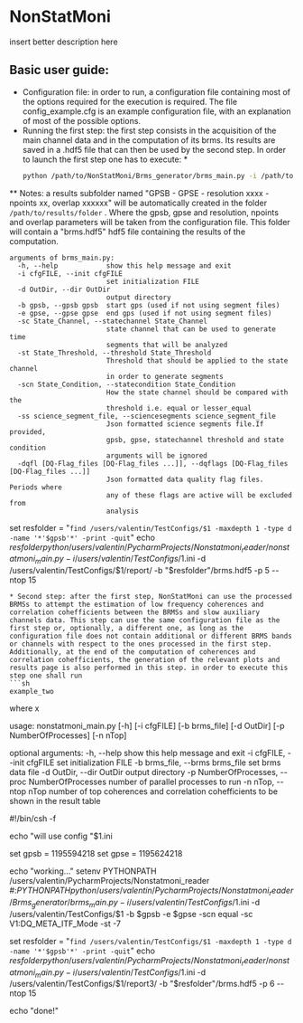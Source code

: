 # NonStatMoni
insert better description here

## Basic user guide:
* Configuration file: in order to run, a configuration file containing most of the options required for the execution is required. The file config_example.cfg is an example configuration file, with an explanation of most of the possible options.
* Running the first step: the first step consists in the acquisition of the main channel data and in the computation of its brms. Its results are saved in a .hdf5 file that can then be used by the second step. 
In order to launch  the first step one has to execute:
  * 
  ```sh
  python /path/to/NonStatMoni/Brms_generator/brms_main.py -i /path/to/config_file.ini -d /path/to/results/folder -b gpsb -e gpse -scn equal -sc V1:DQ_META_ITF_Mode -st -7 
  ```

** Notes: a results subfolder named "GPSB - GPSE - resolution xxxx - npoints xx, overlap xxxxxx" will be automatically created in the folder ```/path/to/results/folder``` . Where the gpsb, gpse and resolution, npoints and overlap parameters will be taken from the configuration file. This folder will contain a "brms.hdf5" hdf5 file containing the results of the computation. 
```
arguments of brms_main.py:
  -h, --help            show this help message and exit
  -i cfgFILE, --init cfgFILE
                        set initialization FILE
  -d OutDir, --dir OutDir
                        output directory
  -b gpsb, --gpsb gpsb  start gps (used if not using segment files)
  -e gpse, --gpse gpse  end gps (used if not using segment files)
  -sc State_Channel, --statechannel State_Channel
                        state channel that can be used to generate time
                        segments that will be analyzed
  -st State_Threshold, --threshold State_Threshold
                        Threshold that should be applied to the state channel
                        in order to generate segments
  -scn State_Condition, --statecondition State_Condition
                        How the state channel should be compared with the
                        threshold i.e. equal or lesser_equal
  -ss science_segment_file, --sciencesegments science_segment_file
                        Json formatted science segments file.If provided,
                        gpsb, gpse, statechannel threshold and state condition
                        arguments will be ignored
  -dqfl [DQ-Flag_files [DQ-Flag_files ...]], --dqflags [DQ-Flag_files [DQ-Flag_files ...]]
                        Json formatted data quality flag files. Periods where
                        any of these flags are active will be excluded from
                        analysis

```
set resfolder = "`find /users/valentin/TestConfigs/$1 -maxdepth 1 -type d -name '*'$gpsb'*' -print -quit`"
echo $resfolder
python /users/valentin/PycharmProjects/Nonstatmoni_reader/nonstatmoni_main.py -i /users/valentin/TestConfigs/$1.ini -d /users/valentin/TestConfigs/$1/report/ -b "$resfolder"/brms.hdf5 -p 5 --ntop 15 
  ```
* Second step: after the first step, NonStatMoni can use the processed BRMSs to attempt the estimation of low frequency coherences and correlation cohefficients between the BRMSs and slow auxiliary channels data. This step can use the same configuration file as the first step or, optionally, a different one, as long as the configuration file does not contain additional or different BRMS bands or channels with respect to the ones processed in the first step. Additionally, at the end of the computation of coherences and correlation cohefficients, the generation of the relevant plots and results page is also performed in this step. in order to execute this step one shall run
```sh
example_two
```
where x

usage: nonstatmoni_main.py [-h] [-i cfgFILE] [-b brms_file] [-d OutDir]
                           [-p NumberOfProcesses] [-n nTop]

optional arguments:
  -h, --help            show this help message and exit
  -i cfgFILE, --init cfgFILE
                        set initialization FILE
  -b brms_file, --brms brms_file
                        set brms data file
  -d OutDir, --dir OutDir
                        output directory
  -p NumberOfProcesses, --proc NumberOfProcesses
                        number of parallel processes to run
  -n nTop, --ntop nTop  number of top coherences and correlation cohefficients
                        to be shown in the result table




#!/bin/csh -f

echo "will use config "$1.ini

set gpsb = 1195594218
set gpse = 1195624218




echo "working..."
setenv PYTHONPATH /users/valentin/PycharmProjects/Nonstatmoni_reader #:$PYTHONPATH
python /users/valentin/PycharmProjects/Nonstatmoni_reader/Brms_generator/brms_main.py -i /users/valentin/TestConfigs/$1.ini -d /users/valentin/TestConfigs/$1 -b $gpsb -e $gpse -scn equal -sc V1:DQ_META_ITF_Mode -st -7 

set resfolder = "`find /users/valentin/TestConfigs/$1 -maxdepth 1 -type d -name '*'$gpsb'*' -print -quit`"
echo $resfolder
python /users/valentin/PycharmProjects/Nonstatmoni_reader/nonstatmoni_main.py -i /users/valentin/TestConfigs/$1.ini -d /users/valentin/TestConfigs/$1/report3/ -b "$resfolder"/brms.hdf5 -p 6 --ntop 15 

echo "done!"
 
